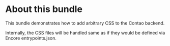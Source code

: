 About this bundle
=================

This bundle demonstrates how to add arbitrary CSS to the Contao backend.

Internally, the CSS files will be handled same as if they would be defined via Encore entrypoints.json.
